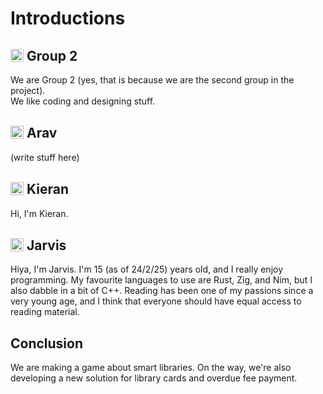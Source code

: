 # Introductions
## <a href="https://github.com/FloppyLavenderCooki"><img style="width: 1em; position: relative; top: 0.1em; border-radius: 0.1em;" src="https://github.com/FloppyLavenderCooki.png" alt="FloppyLavenderCooki" title="FloppyLavenderCooki"></a> Group 2
We are Group 2 (yes, that is because we are the second group in the project).<br>
We like coding and designing stuff.

## <a href="https://github.com/SunnyFloppyDiskStudios"><img style="width: 1em; position: relative; top: 0.1em;" src="https://github.com/SunnyFloppyDiskStudios.png" alt="SunnyFloppyDiskStudios" title="SunnyFloppyDiskStudios"></a> Arav
(write stuff here)

## <a href="https://github.com/Cooki-Studios"><img style="width: 1em; position: relative; top: 0.1em;" src="https://github.com/Cooki-Studios.png" alt="Cooki-Studios" title="Cooki-Studios"></a> Kieran
Hi, I'm Kieran.

## <a href="https://github.com/Salping"><img style="width: 1em; position: relative; top: 0.1em;" src="https://github.com/salping.png" alt="salping" title="salping"></a> Jarvis
Hiya, I'm Jarvis. I'm 15 (as of 24/2/25) years old, and I really enjoy programming. My favourite languages to use are Rust, Zig, and Nim, but I also dabble in a bit of C++. Reading has been one of my passions since a very young age, and I think that everyone should have equal access to reading material.

## Conclusion
We are making a game about smart libraries. On the way, we're also developing a new solution for library cards and overdue fee payment.